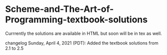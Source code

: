 # Scheme-and-The-Art-of-Programming-textbook-solutions

Currrently the solutions are available in HTML but soon will be in tex as well.

changelog 
Sunday, April 4, 2021 (PDT): Added the textbook solutions from 2.1 to 2.5
